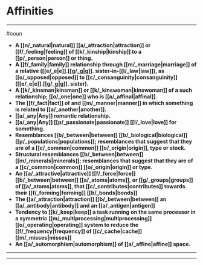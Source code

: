 # Affinities
---
#noun
- **A [[n/_natural|natural]] [[a/_attraction|attraction]] or [[f/_feeling|feeling]] of [[k/_kinship|kinship]] to a [[p/_person|person]] or thing.**
- **A [[f/_family|family]] relationship through [[m/_marriage|marriage]] of a relative ([[e/_e|e]].[[g/_g|g]]. sister-in-[[l/_law|law]]), as [[o/_opposed|opposed]] to [[c/_consanguinity|consanguinity]] ([[e/_e|e]].[[g/_g|g]]. sister).**
- **A [[k/_kinsman|kinsman]] or [[k/_kinswoman|kinswoman]] of a such relationship; [[o/_one|one]] who is [[a/_affinal|affinal]].**
- **The [[f/_fact|fact]] of and [[m/_manner|manner]] in which something is related to [[a/_another|another]].**
- **[[a/_any|Any]] romantic relationship.**
- **[[a/_any|Any]] [[p/_passionate|passionate]] [[l/_love|love]] for something.**
- **Resemblances [[b/_between|between]] [[b/_biological|biological]] [[p/_populations|populations]]; resemblances that suggest that they are of a [[c/_common|common]] [[o/_origin|origin]], type or stock.**
- **Structural resemblances [[b/_between|between]] [[m/_minerals|minerals]]; resemblances that suggest that they are of a [[c/_common|common]] [[o/_origin|origin]] or type.**
- **An [[a/_attractive|attractive]] [[f/_force|force]] [[b/_between|between]] [[a/_atoms|atoms]], or [[g/_groups|groups]] of [[a/_atoms|atoms]], that [[c/_contributes|contributes]] towards their [[f/_forming|forming]] [[b/_bonds|bonds]]**
- **The [[a/_attraction|attraction]] [[b/_between|between]] an [[a/_antibody|antibody]] and an [[a/_antigen|antigen]]**
- **Tendency to [[k/_keep|keep]] a task running on the same processor in a symmetric [[m/_multiprocessing|multiprocessing]] [[o/_operating|operating]] system to reduce the [[f/_frequency|frequency]] of [[c/_cache|cache]] [[m/_misses|misses]]**
- **An [[a/_automorphism|automorphism]] of [[a/_affine|affine]] space.**
---
---
